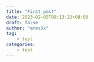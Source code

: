 ```yaml
---
title: "First_post"
date: 2023-02-05T09:13:23+08:00
draft: false
author: "ares0x"
tag:
    - test
categories:
    - test    
---
```


